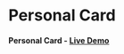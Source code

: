 # Personal Card
#### Personal Card - <a href="https://sunaramwebdev.github.io/Personal-Card/">Live Demo</a> 
